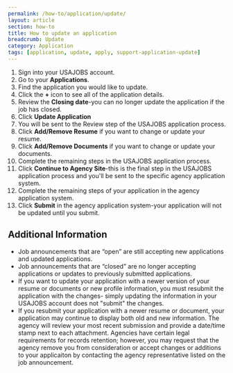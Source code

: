 ```yaml
---
permalink: /how-to/application/update/
layout: article
section: how-to
title: How to update an application
breadcrumb: Update
category: Application
tags: [application, update, apply, support-application-update]
---
```


1.  Sign into your USAJOBS account.
2.  Go to your **Applications**.
3.  Find the application you would like to update.
4.  Click the **+** icon to see all of the application details.
5.  Review the **Closing date**-you can no longer update the application if the job has closed.
6.  Click **Update Application**
7.  You will be sent to the Review step of the USAJOBS application process.
8. Click **Add/Remove Resume** if you want to change or update your resume.
9. Click **Add/Remove Documents** if you want to change or update your documents.
10. Complete the remaining steps in the USAJOBS application process.
11. Click **Continue to Agency Site**-this is the final step in the USAJOBS application process and you'll be sent to the specific agency application system.
12. Complete the remaining steps of your application in the agency application system.
13. Click **Submit** in the agency application system-your application will  not be updated until you submit.

## Additional Information

* Job announcements that are  “open” are still accepting new applications and updated applications.
* Job announcements that are “closed” are no longer accepting applications or updates to previously submitted applications.
* If you want to update your application with a newer version of your resume or documents or new profile information, you must resubmit the application with the changes- simply updating the information in your USAJOBS account does not "submit" the changes. 
* If you resubmit your application with a newer resume or document, your application may continue to display both old and new information. The agency will review your most recent submission and provide a date/time stamp next to each attachment. Agencies have certain legal requirements for records retention; however, you may request that the agency remove you from consideration or accept changes or additions to your applicaiton by contacting the agency representative listed on the job announcement.
